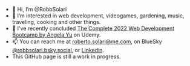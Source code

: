 - 👋 Hi, I’m @RobbSolari
- 👀 I’m interested in web development, videogames, gardening, music, traveling, cooking and other things.
- 🌱 I've recently concluded [The Complete 2022 Web Development Bootcamp by Angela Yu](https://www.udemy.com/course/the-complete-web-development-bootcamp/) on Udemy.
- 📫 You can reach me at roberto.solari@me.com, on BlueSky [@robbsolari.bsky.social]([@robbsolari.bsky.social](https://bsky.app/profile/robbsolari.bsky.social)), or [Linkedin](www.linkedin.com/in/roberto-solari-9ba31b90).
- This GitHub page is still a work in progress.
